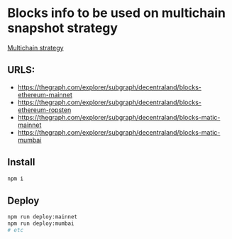 # Blocks info to be used on multichain snapshot strategy

[Multichain strategy](https://github.com/snapshot-labs/snapshot.js/tree/master/src/strategies/multichain)

## URLS:

- https://thegraph.com/explorer/subgraph/decentraland/blocks-ethereum-mainnet
- https://thegraph.com/explorer/subgraph/decentraland/blocks-ethereum-ropsten
- https://thegraph.com/explorer/subgraph/decentraland/blocks-matic-mainnet
- https://thegraph.com/explorer/subgraph/decentraland/blocks-matic-mumbai

## Install

```bash
npm i
```

## Deploy

```bash
npm run deploy:mainnet
npm run deploy:mumbai
# etc
```
